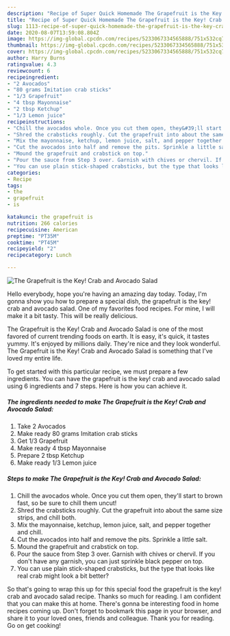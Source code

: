 ```yaml
---
description: "Recipe of Super Quick Homemade The Grapefruit is the Key! Crab and Avocado Salad"
title: "Recipe of Super Quick Homemade The Grapefruit is the Key! Crab and Avocado Salad"
slug: 1113-recipe-of-super-quick-homemade-the-grapefruit-is-the-key-crab-and-avocado-salad
date: 2020-08-07T13:59:08.804Z
image: https://img-global.cpcdn.com/recipes/5233067334565888/751x532cq70/the-grapefruit-is-the-key-crab-and-avocado-salad-recipe-main-photo.jpg
thumbnail: https://img-global.cpcdn.com/recipes/5233067334565888/751x532cq70/the-grapefruit-is-the-key-crab-and-avocado-salad-recipe-main-photo.jpg
cover: https://img-global.cpcdn.com/recipes/5233067334565888/751x532cq70/the-grapefruit-is-the-key-crab-and-avocado-salad-recipe-main-photo.jpg
author: Harry Burns
ratingvalue: 4.3
reviewcount: 6
recipeingredient:
- "2 Avocados"
- "80 grams Imitation crab sticks"
- "1/3 Grapefruit"
- "4 tbsp Mayonnaise"
- "2 tbsp Ketchup"
- "1/3 Lemon juice"
recipeinstructions:
- "Chill the avocados whole. Once you cut them open, they&#39;ll start to brown fast, so be sure to chill them uncut!"
- "Shred the crabsticks roughly. Cut the grapefruit into about the same size strips, and chill both."
- "Mix the mayonnaise, ketchup, lemon juice, salt, and pepper together and chill."
- "Cut the avocados into half and remove the pits. Sprinkle a little salt."
- "Mound the grapefruit and crabstick on top."
- "Pour the sauce from Step 3 over. Garnish with chives or chervil. If you don&#39;t have any garnish, you can just sprinkle black pepper on top."
- "You can use plain stick-shaped crabsticks, but the type that looks like real crab might look a bit better?"
categories:
- Recipe
tags:
- the
- grapefruit
- is

katakunci: the grapefruit is 
nutrition: 266 calories
recipecuisine: American
preptime: "PT35M"
cooktime: "PT45M"
recipeyield: "2"
recipecategory: Lunch

---
```



![The Grapefruit is the Key! Crab and Avocado Salad](https://img-global.cpcdn.com/recipes/5233067334565888/751x532cq70/the-grapefruit-is-the-key-crab-and-avocado-salad-recipe-main-photo.jpg)

Hello everybody, hope you're having an amazing day today. Today, I'm gonna show you how to prepare a special dish, the grapefruit is the key! crab and avocado salad. One of my favorites food recipes. For mine, I will make it a bit tasty. This will be really delicious.



The Grapefruit is the Key! Crab and Avocado Salad is one of the most favored of current trending foods on earth. It is easy, it's quick, it tastes yummy. It's enjoyed by millions daily. They're nice and they look wonderful. The Grapefruit is the Key! Crab and Avocado Salad is something that I've loved my entire life.


To get started with this particular recipe, we must prepare a few ingredients. You can have the grapefruit is the key! crab and avocado salad using 6 ingredients and 7 steps. Here is how you can achieve it.

<!--inarticleads1-->

##### The ingredients needed to make The Grapefruit is the Key! Crab and Avocado Salad:

1. Take 2 Avocados
1. Make ready 80 grams Imitation crab sticks
1. Get 1/3 Grapefruit
1. Make ready 4 tbsp Mayonnaise
1. Prepare 2 tbsp Ketchup
1. Make ready 1/3 Lemon juice




<!--inarticleads2-->

##### Steps to make The Grapefruit is the Key! Crab and Avocado Salad:

1. Chill the avocados whole. Once you cut them open, they&#39;ll start to brown fast, so be sure to chill them uncut!
1. Shred the crabsticks roughly. Cut the grapefruit into about the same size strips, and chill both.
1. Mix the mayonnaise, ketchup, lemon juice, salt, and pepper together and chill.
1. Cut the avocados into half and remove the pits. Sprinkle a little salt.
1. Mound the grapefruit and crabstick on top.
1. Pour the sauce from Step 3 over. Garnish with chives or chervil. If you don&#39;t have any garnish, you can just sprinkle black pepper on top.
1. You can use plain stick-shaped crabsticks, but the type that looks like real crab might look a bit better?




So that's going to wrap this up for this special food the grapefruit is the key! crab and avocado salad recipe. Thanks so much for reading. I am confident that you can make this at home. There's gonna be interesting food in home recipes coming up. Don't forget to bookmark this page in your browser, and share it to your loved ones, friends and colleague. Thank you for reading. Go on get cooking!

